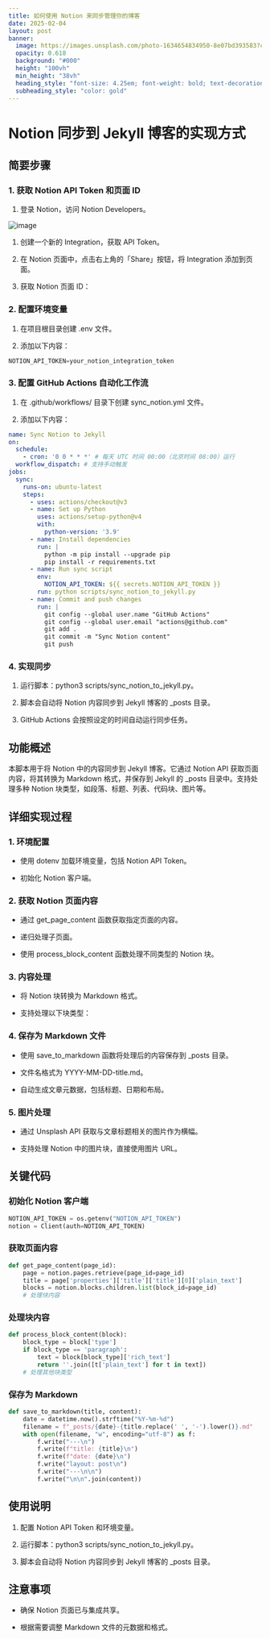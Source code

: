 ```yaml
---
title: 如何使用 Notion 来同步管理你的博客
date: 2025-02-04
layout: post
banner:
  image: https://images.unsplash.com/photo-1634654834950-8e07bd393583?crop=entropy&cs=tinysrgb&fit=max&fm=jpg&ixid=M3w2OTIwMzJ8MHwxfHJhbmRvbXx8fHx8fHx8fDE3Mzg2Nzg2Njd8&ixlib=rb-4.0.3&q=80&w=1080
  opacity: 0.618
  background: "#000"
  height: "100vh"
  min_height: "38vh"
  heading_style: "font-size: 4.25em; font-weight: bold; text-decoration: underline"
  subheading_style: "color: gold"
---
```


# Notion 同步到 Jekyll 博客的实现方式

## 简要步骤

### 1. 获取 Notion API Token 和页面 ID

1. 登录 Notion，访问 Notion Developers。

![image](https://prod-files-secure.s3.us-west-2.amazonaws.com/a7a0cc5a-89b9-4cda-8686-1fba0ca52f40/d19c1afe-dea5-4312-9333-786b0ba83054/image.png?X-Amz-Algorithm=AWS4-HMAC-SHA256&X-Amz-Content-Sha256=UNSIGNED-PAYLOAD&X-Amz-Credential=ASIAZI2LB46644IPUJ4K%2F20250204%2Fus-west-2%2Fs3%2Faws4_request&X-Amz-Date=20250204T141746Z&X-Amz-Expires=3600&X-Amz-Security-Token=IQoJb3JpZ2luX2VjEBYaCXVzLXdlc3QtMiJGMEQCIDUk7xFzbvb8u0M2k9HeXc9wX0CjnRycKLw1xZOmL4u3AiBnhZeQzW0bGsp6u1SLfK5cxPAx8%2BCP7CK7029F2A6G3Sr%2FAwgvEAAaDDYzNzQyMzE4MzgwNSIMSVAUoaJYR93zAb%2BLKtwDDpDFbza2g9c%2F072QrWDB%2FRYGEhD8plOKQgmY%2BuRLsb6snjTbX0X19rVXW%2FcOTAbuuhClTKfeXgrKFUZCNlm%2BGTCtln0Z2kDGzr1sJD7%2FicbGyFR9V9zlrSTnDX701Mfhb5GnpkwFADL61bU26ZxSVqDxEjpjkEysILKOFJCUoTIyrZM%2FnabgwYyzyeOaSNvUbh%2F8fz%2BC15oRogFtc5h2SfEhFOoF0YTmP9dW0AIBlRuDnoOzhbCopD3s13pwLxSDiF0PdodQsO2g%2FWL6Q27nKJPj%2FEQICYSvBy6jo9%2BbE9Xg2tOCWF0NYTsqEHXk%2BYz9iyvD0zyOJ5so%2F2mG5zDm3VNvdkdhWJLpOpV1sa8ueW9go9p8JmUwWezP%2FSVa3EibnVDf%2FJ%2Fm2TIZ%2BxdKZxGFCYNfTYwrZogqbHBAgpMEYr3dfQvQI54l1%2B%2FpNb5V5%2F2ZxJuUzr5tir1o9Ftr9PZPgax4xDtJGSMLbKpVEZ6pfvKEzP%2FhvyQvWsHvyCp1g3lVIrsZXKlWnSb%2FU3nOV%2F1c%2FGIh0YmGtPmRsa8L%2Bx%2BxWau64pfgUWBkip0iEJKN7dOZeeNrfm6J5pon%2Fy8RoHl9DeyFFtuClLi26fS5K9m7hG5n7Vg56nQok5NvmwAw6L%2BIvQY6pgGLmnI5j5NERbcrlN7KG8WZCsyhpXTqNXRxdSo8muxzkY6RPq9b66y9lrfqmsPHjE%2FBJHK%2BbW7oTs7V%2FS8yIBPhzGXbWv9g2c3wVdp3d2ZUkXRBJRne1u3qcDzQ2XL5ahA38tkyNnmnmVL0jMCrQDJUqSRVZNAuN25NS3SW%2BMG4jj4ZUghgenlToBRO2y7DdKcCYIwJtoc16dbq92%2Bb6nFAEDaG3kNK&X-Amz-Signature=89454859b609966496234b162d73f24bf8b6978104442f08c871da809ecacf25&X-Amz-SignedHeaders=host&x-id=GetObject)

1. 创建一个新的 Integration，获取 API Token。

1. 在 Notion 页面中，点击右上角的「Share」按钮，将 Integration 添加到页面。

1. 获取 Notion 页面 ID：


### 2. 配置环境变量

1. 在项目根目录创建 .env 文件。

1. 添加以下内容：

```javascript
NOTION_API_TOKEN=your_notion_integration_token
```

### 3. 配置 GitHub Actions 自动化工作流

1. 在 .github/workflows/ 目录下创建 sync_notion.yml 文件。

1. 添加以下内容：

```yaml
name: Sync Notion to Jekyll
on:
  schedule:
    - cron: '0 0 * * *' # 每天 UTC 时间 00:00（北京时间 08:00）运行
  workflow_dispatch: # 支持手动触发
jobs:
  sync:
    runs-on: ubuntu-latest
    steps:
      - uses: actions/checkout@v3
      - name: Set up Python
        uses: actions/setup-python@v4
        with:
          python-version: '3.9'
      - name: Install dependencies
        run: |
          python -m pip install --upgrade pip
          pip install -r requirements.txt
      - name: Run sync script
        env:
          NOTION_API_TOKEN: ${{ secrets.NOTION_API_TOKEN }}
        run: python scripts/sync_notion_to_jekyll.py
      - name: Commit and push changes
        run: |
          git config --global user.name "GitHub Actions"
          git config --global user.email "actions@github.com"
          git add .
          git commit -m "Sync Notion content"
          git push
```

### 4. 实现同步

1. 运行脚本：python3 scripts/sync_notion_to_jekyll.py。

1. 脚本会自动将 Notion 内容同步到 Jekyll 博客的 _posts 目录。

1. GitHub Actions 会按照设定的时间自动运行同步任务。

## 功能概述

本脚本用于将 Notion 中的内容同步到 Jekyll 博客。它通过 Notion API 获取页面内容，将其转换为 Markdown 格式，并保存到 Jekyll 的 _posts 目录中。支持处理多种 Notion 块类型，如段落、标题、列表、代码块、图片等。

## 详细实现过程

### 1. 环境配置

- 使用 dotenv 加载环境变量，包括 Notion API Token。

- 初始化 Notion 客户端。

### 2. 获取 Notion 页面内容

- 通过 get_page_content 函数获取指定页面的内容。

- 递归处理子页面。

- 使用 process_block_content 函数处理不同类型的 Notion 块。

### 3. 内容处理

- 将 Notion 块转换为 Markdown 格式。

- 支持处理以下块类型：


### 4. 保存为 Markdown 文件

- 使用 save_to_markdown 函数将处理后的内容保存到 _posts 目录。

- 文件名格式为 YYYY-MM-DD-title.md。

- 自动生成文章元数据，包括标题、日期和布局。

### 5. 图片处理

- 通过 Unsplash API 获取与文章标题相关的图片作为横幅。

- 支持处理 Notion 中的图片块，直接使用图片 URL。

## 关键代码

### 初始化 Notion 客户端

```python
NOTION_API_TOKEN = os.getenv("NOTION_API_TOKEN")
notion = Client(auth=NOTION_API_TOKEN)
```

### 获取页面内容

```python
def get_page_content(page_id):
    page = notion.pages.retrieve(page_id=page_id)
    title = page['properties']['title']['title'][0]['plain_text']
    blocks = notion.blocks.children.list(block_id=page_id)
    # 处理块内容
```

### 处理块内容

```python
def process_block_content(block):
    block_type = block['type']
    if block_type == 'paragraph':
        text = block[block_type]['rich_text']
        return ''.join([t['plain_text'] for t in text])
    # 处理其他块类型
```

### 保存为 Markdown

```python
def save_to_markdown(title, content):
    date = datetime.now().strftime("%Y-%m-%d")
    filename = f"_posts/{date}-{title.replace(' ', '-').lower()}.md"
    with open(filename, "w", encoding="utf-8") as f:
        f.write("---\n")
        f.write(f"title: {title}\n")
        f.write(f"date: {date}\n")
        f.write("layout: post\n")
        f.write("---\n\n")
        f.write("\n\n".join(content))
```

## 使用说明

1. 配置 Notion API Token 和环境变量。

1. 运行脚本：python3 scripts/sync_notion_to_jekyll.py。

1. 脚本会自动将 Notion 内容同步到 Jekyll 博客的 _posts 目录。

## 注意事项

- 确保 Notion 页面已与集成共享。

- 根据需要调整 Markdown 文件的元数据和格式。